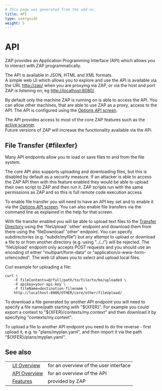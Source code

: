 ```yaml
---
# This page was generated from the add-on.
title: API
type: userguide
weight: 5
---
```


# API

ZAP provides an Application Programming Interface (API) which allows you to interact with ZAP programmatically.

The API is available in JSON, HTML and XML formats.  
A simple web UI which allows you to explore and use the API is available via the URL <http://zap/>
when you are proxying via ZAP, or via the host and port ZAP is listening on, eg
<http://localhost:8080/>.  

By default only the machine ZAP is running on is able to access the API. You can allow other machines, that are able to use ZAP
as a proxy, access to the API. The API is configured using the [Options API screen](/docs/desktop/ui/dialogs/options/api/).

The API provides access to most of the core ZAP features such as the
[active scanner](/docs/desktop/start/features/ascan/).  
Future versions of ZAP will increase the functionality available via the APi.

## File Transfer {#filexfer}

Many API endpoints allow you to load or save files to and from the file system.

The core API also supports uploading and downloading files, but this is disabled by default as a security measure.
If an attacker is able to access the ZAP API then with this feature enabled they would be able to upload their own script to
ZAP and then run it. ZAP scripts run with the same permissions as ZAP and so this is full remote code execution access.

To enable file transfer you will need to have an API key set and to enable it via the
[Options API screen](/docs/desktop/ui/dialogs/options/api/#filexferenabled).
You can also enable file transfers via the command line as explained in the help for that screen.

With file transfer enabled you will be able to upload text files to the
[Transfer Directory](/docs/desktop/ui/dialogs/options/api/#xferdir) using the 'fileUpload' 'other' endpoint
and download them from there using the 'fileDownload' 'other' endpoint.
You can specify subdirectories (e.g. "subdir/myfile") but any attempt to upload or download a file to or from another directory
(e.g. using "../../") will be rejected.
The 'fileUpload' endpoint only accepts POST requests and you should use an encoding of either "multipart/form-data" or "application/x-www-form-urlencoded".
The web UI allows you to select and upload local files.

Curl example for uploading a file:

```
curl \
    -F fileContents=@/full/path/to/file/to/be/uploaded \
    -F apikey=your-api-key \
    -F fileName=destination-filename \
    http://localhost:8080/OTHER/core/other/fileUpload/
```

To download a file generated by another API endpoint you will need to specify a file name/path starting with "${XFER}".
For example you could export a context to "${XFER}/contexts/my.context" and then download it by specifying "contexts/my.context".

To upload a file to another API endpoint you need to do the reverse - first upload it, e.g. to "plans/myplan.yaml", and
then import it via the path "${XFER}/plans/myplan.yaml".

## See also

|   |                                           |                                       |
|---|-------------------------------------------|---------------------------------------|
|   | [UI Overview](/docs/desktop/ui/)          | for an overview of the user interface |
|   | [API Overview](/docs/api/#introduction)   | for an overview of the API            |
|   | [Features](/docs/desktop/start/features/) | provided by ZAP                       |
